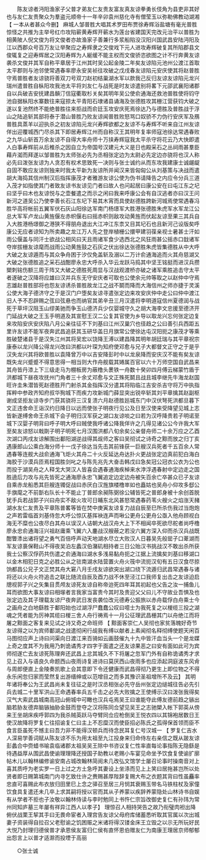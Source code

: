 <!-- { "loadSidebar": true } -->
　　陈友谅者沔阳渔家子父普才弟友仁友贵友富友真友谅拳勇长伎角为县吏非其好也与友仁友贵聚众为羣盗元顺帝十一年辛卯袁州慈化寺有僧莹玉以弥勒佛教动湖湘 【 一本从者甚众今删】 麻城人邹普胜大唱其术罗田布贾徐寿辉浴盐塘有毫光普胜惊怪之共推为主举号红巾攻陷蕲黄寿辉开蕲水为莲台省建国天完改元治平以普胜为相黄陂人倪文俊为将文俊者亦故渔家子善兼行多浆船陷没汉阳兴国武昌安陆沔阳及江以西郡众号百万友让举聚应之寿辉隶之交俊戏下元人进攻寿辉破复其所陷郡县文俊辄复之迎寿辉居之汉阳寿辉为人綖缓不能主权而文俊骄恣欲图之计不行奔黄友谅袭杀文俊并其军自称平章居于江州其时吴公起金陵二年矣友谅陷元池州公渡江首取太平郡则与池邻使常遇春率廖永安吴祯往攻破之戊戌春友谅陷元安庆使其将赵普胜守焉普胜者友谅骁将善双刀号双刀赵初结巢湖水军以款我己反归友谅友谅陷元龙兴瑞州遣普胜自枞阳攻我池太平将刘友仁与战死是时友谅遣别将畧下元邵武襄阳诸郡自以兵破吉安抚建昌贑汀信寇衢取杉关矣其明年吴公使俞通海还救池普胜使将钧守池自据枞阳水寨数往来寇掠太平青阳石埭诸县诵海及张德胜攻其栅江营获钧大破之遂以复池然终不能绝普胜往来拒战而俞廷玉攻安庆死焉徐达乃与德胜及普胜战于浮山之陆追斩其部将泰于潜山普胜乃败友谅闻普胜败怒骂口奴骄不力伪行安庆军及鴈普胜具蒸羊以迎执杀之初友谅陷元龙兴寿辉欲都之友谅不与寿辉不听来自江州友谅佯出迎覆城西门尽杀其下即居寿辉江州而自称汉王其明年复率师寇池徐达常遇春败之九华山斩首万余友谅不自得大率舟师十万挟寿辉寇我太平杀守将花云乃大快即遣人白事寿辉前从后椎杀之因自立为帝国号汉建元大义是日也殿采石之丛祠雨甚羣臣藉卉洳而拜遂以邹普胜为太师张必先为丞相张定边为太尉必先定边亦骁将也汉人称必先曰泼张友谅为人贪忍有权术思致死一决则与张士诚约从而东攻我建康士诚龌龊自固不敢应友谅则独来时我太平新为友谅所并闻汉来皆匈匈公从刘基策与决战而遣胡大海捣其信州制汉后指挥康茂才者雅游友谅公使为伪书请降告之内应令分兵三道入茂才如指使其门者致友谅书友谅见门者曰故人也问起居曰康公安在曰屯江东之圮曰坚乎曰木也友谅悦与之壶餐遣之而示之闲曰我来呼康公会有自汉逃者亦曰汉王问新河之道吴公乃使李善长石江东圮下易其木宵而具使赵德胜跨新河城焉使常遇春冯胜华高将帐前五翼军伏石灰山阳徐达军南门杨璟军大胜港张德胜朱虎军水军龙江公总大军军卢龙山黄旌偃左赤帜偃右曰摇赤帜则敌攻动黄旌而伏起友谅至果三其兵自入大胜港杨璟御之港狭不得朋舟退出大江冲江东柰又目其圮石也且新河己设版矣呼康公无应者谅知为所卖趣之龙江万人先之登岸植栅公擐甲建羽葆亲视士暑甚士汗如雨公偃盖与同汗士欲战公相风曰天且雨诸军食少选西北之风狂雨甚公摇赤口戠诸军夺岸拔栅友谅麾而战雨公动黄旌鼓之石灰之伏出徐达张德胜朱虎皆集德胜从中大呼大破之友谅遁而与其众争舟困于汐仅免盖斩及溺以二万计俞通海追而火其舟慈湖又大破之张德胜追之采石战酣廖永忠大呼杀入华云龙跃马捣其中坚王铭挺而进汉兵攒槊刺铭伤额三周于阵又大破之德胜死周显与汉战观渡桥亦破之诸军乘胜追击守太平者遂破之汉降将应雄曰汉并兵东无守安庆者可取也公使余元帅等取之以赵仲中守焉志雄赵普胜部将也怨友谅诱杀普胜故龙江之战不鬬而降而大海信州之师亦捷于灵溪公使大海子德济守之于是汉门户堕矣友谅寻遣张定边来攻安庆仲中走公曰仲中渡江旧人予不忍辟赐之弦曰弦悬也而纳官其弟辛丑三月汉遣将李明道寇信州夏德润与战死于草坪汉阻玉山缪美驰而争玉山德济兵少仅婴城守久之胡大海李文忠援至德济开门延战大破之王玉手明道及其宣慰王汉二公复其官使为乡导以取龙兴忘何张定边复来攻陷安庆安庆陷八月公亲往征不下刘基曰江州汉巢穴也径趋之公曰善引兵西距五里许友谅不能军夜奔武昌追获其玉研华盖日月旗常公使徐达屯汉阳扼之康茂才等乘胜破楚诸县于是汉失江州其将吴宏以饶降王溥以建昌降其明年胡廷瑞与其平章祝宗康泰以龙兴降公得龙兴改曰洪都以叶琛为知府使邓愈与兄子大都督文正守之于是乎汉失龙兴其将欧普胜以袁降曾万中以吉安降彭时中以龙泉降而安庆汉不能有矣友谅既失龙兴蹙蹙不得意思得一相当则大作舟舰载其婘属百官以六十万师空国自武昌来其舟皆丹漆上下三级走马为棚板房为蔽橹头褁铁一舟数十癸卯四月傅云梯蒙竹盾于洪都城下昼夜攻抚州门角者三十余丈邓愈与文正殊死鬬且战且城李继先牛海龙赵国旺许圭朱潜皆死赵德胜开门射杀其金指挥汉分遣其将陷临江吉安杀吉守将万中执指挥粹中参政齐知府叔华狥城下而疾力攻新城门薛显突出锐卒斩其刘平章擒其赵副枢谢成坚拒友谅寺步门获其骁将三汉复溃六月赵德胜廵城东门中汉伏弩死洪都旦暮下文正违舍命王诣汉约日降日以远而使张子明夜行见公及日至汉使来受降望见城上志皆新遂缚舍命王杀城下会子明归汉军获之湖口友谅啖之曰若为汉呼降贵若子明诺至城下汉婴子明背曰呼子明大呼曰贼使我呼诸公降我佯许之几得见诸公公今许我大军至矣友谅怒以戟剟子明子明死七月汉围洪都八旬余矣公亲督舟师二十余万应之乙酉次湖口丙戌友谅解围出鄱阳湖逆战得其觇师之客曰吴彻试之诗奇之黥而放之归丁亥遇康郎山公乘白海分师十一戊子徐达当先击其前锋获一巨艘汉兵死者千五百余人常遇春等连舰大战俞通海飞炬火其舟二十火反延达舟达扑火更战张定边真前犯白海白海胶于沙漠兵匝焉程国胜剑叱之与陈先兆先大奋击韩戊曰急矣冠公冠衣公衣为公也而投于湖吴舟之人释戈大哭汉人皆喜会遇春通海疾棹来水浡浮遇春射中定边走之国胜遶后力攻与兆先皆死之通海廖永忠飞翼追定边定边舟被矢百余亡卒甚众已子友谅自乘赤龙船悉其巨艘连镯促战曰赤厌白汉旌旗楼橹崒如也矗姑也吴舟小仰攻多郄公手旗麾之不前斮右队长十不能止丁普郎余昶陈弼徐公辅皆死之普郎身被十余创首脱犹手兵若战郭子兴曰舟实不敌火攻可日晡东北风甚怒常遇春药苇火艘火之焰涨天赭湖水友仁友贵及平章陈普畧等皆在焚中庚寅友谅复力战自辰至巳所杀伤我过当炮炮之声若雷临首刘基侍忽大呼公惊仄基挥袂连声而啾公更舟公更舟公亟入他舟顾视白海无不糜也公夜尽白其舟以误汉人诘朝大战汉舟大上下不相闻卒死欲尽舵者尚呼橹廖永忠俞通海汪兴祖赵庸乘飞翼六入鏖战汉艘蔽之若没六翼方深入仰而杀汉兵战既酣瞥潻出诸将望之勇气百倍呼声动天地湖水尽立大败汉人日暮吴先般罂子口萆湖而军友谅裛保鞋山不得夜吴泊左蠡汉伯潴矶相持者三日公贻汉书挑战汉不敢出杀所获我士公察汉俘药共伤遣之俞通海曰湖水多浅易黏舟扼之江据上流擒矣刘基曰移湖口以金木相犯日克之必胜公从之驻南湖水陆营置火舟火筏中流扼汉旬有五日汉食尽掠饷都昌公兄子文正焚其舟大窘八月壬戌友谅欲突出湖口绕下流遁归武昌常遇春与诸将还以火舟火符追击之联比随流自辰及酉力战不休至泾江口我师复出击之友谅迫启牕视郭子兴之矢集目贯颅友谅死友谅自称帝迨死四年耳其初起也父告之汝一捕鱼儿耳而欲图大事友谅曰相塜者言我家当富贵今其时及贵迎父父曰儿不守故业吾惧及也张定边及其子理载友谅尸夜奔武日发丧袭位改元德寿公振旅以赤舟载俘白舟乘士今之画舟之白地繇胜于鄱阳始也过湖浮尸蠢蠢公叹曰噫士为我死复之以椶缆三投之湖魂之凭者能为厉神其缆曰椶三舍人舟行祷焉十一月公征理武昌栅其门以舟绝江而将屠之黥面之客复来见试之诗又奇之命班师 【 黥面客崇仁人吴彻也家贫落魄好奇节友谅得之以为宾师鄱湖之战遣彻闲行觇我有缚以献者上素闻彻名释彻缚使题天闲百马图彻应声上诗曰问渠向日渡江来百骑如云画鼓催九十九中皆汗血当头一个是龙媒上奇之度其不为我用乃刺诡谲秀才四字于面遣之还友谅果恶之曰安有面如此可为宾师彻遂亡去友谅死陈理奔还武昌上忿其城久不下将屠之忽军门外有自称诡谲秀才求见上召入与语良久命题西山夜雨诗复进诗曰莫厌西山夜雨多也应添起洞庭波东风肻与周郎便直上金陵奏凯歌上会其意即下令还健康而武昌得彻乃更生上即位物之不得永乐闲忽归家而莹然复出游缙绅或以范增目之而多其豫识圣祖增所不及云】 其明年诸将奉公为王武昌尚未复往征之是时汉丞相张必先守岳州张定边缒城往告必先引兵去城二十里军洪山王命遇春率兵五千击之必先大败擒之王使缚示汉曰泼张我得矣汉气大索武昌城南高冠山俯城中可瞰也汉兵屯焉吴王曰谁能夺此傅友德前趋之镞出脑若胁友德弃脑镞抽胁金鼓而登夺之汉将陈同佥望见吴王之志驰槊入帐下郭英从傍来王坐胡床疾呼郭四为我杀贼英跃马夺臂同佥应枪倒吴王悦衣四以其锦袍居数日王使汉故降将罗复仁往招谕复仁曰主上不忍糜汉而使臣招必陈氏之孤得保首领而臣不食言臣虽死不憾主曰吾力非不能得汉顿兵而待念民耳复仁号汉城一 【 罗复仁吉水人深易学善词赋从陈友谅不乐为用太祖至九江投身来归命侍左右亲信之既从跛友谅彭蠡合中赍蜡书喻袁临诸郡太祖吴吴王除中书咨议复仁性率直每论事指陈无隐繇是待遇益厚从围武昌使谕理理降还授国子助教以老赐小车宴见命坐予饮食复使谕扩廓帖木儿以翰林编修谕安南占城改翰林简阅未几改弘文馆学士屡召论事时操南音对上喜其质呼为老实罗一日上过之方土急呼其妻设上坐涤而见上上笑曰居拖甚岂所以处贤者即日赐第城南门内寻乞致仕许之赉赐甚厚陛辞复赐大布之衣题其背曰性虽麤率忠直可喜赐此布衣放归田里巳上念之驿召至居三月悯其衰赐玉带名马铁柱杖及家僮饮食具复遣还未几卒上求其嗣将授以官而其从子养蒙以疾辞养蒙隐处山林诗书自娱有从学者不拒也子汝敬以翰林侍读与李时勉同上书忤仁宗旨改御史复仁有孙玮为常州同知庐墓三年屡有祥异江西人以孝子】 理惊召人相持哭告之故乃衔璧肉袒出降俯伏战栗王挈其手曰无畏命宦者入理宫告友谅父母府库储蓄悉听取其官属以次出城妻子资装得自拉召父老慰谕之饥困赈之米诸将得汉镂金床王立毁之以示无所玩好民大悦乃封理归德侯普才承恩侯友富归仁侯有直怀恩伯赠友仁为南康王理居京师郁郁出怨言上以普才适滁而投堙于高丽 

　　○张士诚 

